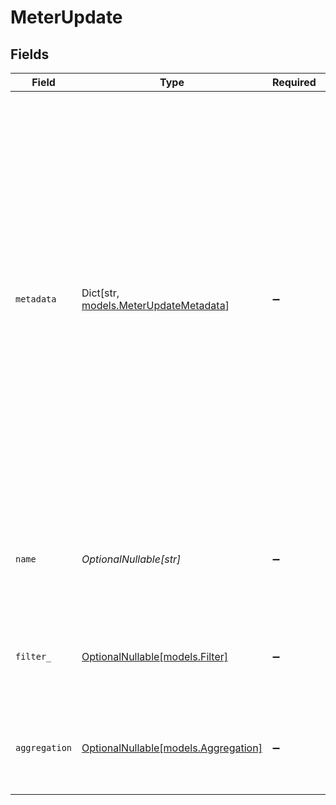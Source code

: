 # MeterUpdate


## Fields

| Field                                                                                                                                                                                                                                                                                        | Type                                                                                                                                                                                                                                                                                         | Required                                                                                                                                                                                                                                                                                     | Description                                                                                                                                                                                                                                                                                  |
| -------------------------------------------------------------------------------------------------------------------------------------------------------------------------------------------------------------------------------------------------------------------------------------------- | -------------------------------------------------------------------------------------------------------------------------------------------------------------------------------------------------------------------------------------------------------------------------------------------- | -------------------------------------------------------------------------------------------------------------------------------------------------------------------------------------------------------------------------------------------------------------------------------------------- | -------------------------------------------------------------------------------------------------------------------------------------------------------------------------------------------------------------------------------------------------------------------------------------------- |
| `metadata`                                                                                                                                                                                                                                                                                   | Dict[str, [models.MeterUpdateMetadata](../models/meterupdatemetadata.md)]                                                                                                                                                                                                                    | :heavy_minus_sign:                                                                                                                                                                                                                                                                           | Key-value object allowing you to store additional information.<br/><br/>The key must be a string with a maximum length of **40 characters**.<br/>The value must be either:<br/><br/>* A string with a maximum length of **500 characters**<br/>* An integer<br/>* A boolean<br/><br/>You can store up to **50 key-value pairs**. |
| `name`                                                                                                                                                                                                                                                                                       | *OptionalNullable[str]*                                                                                                                                                                                                                                                                      | :heavy_minus_sign:                                                                                                                                                                                                                                                                           | The name of the meter. Will be shown on customer's invoices and usage.                                                                                                                                                                                                                       |
| `filter_`                                                                                                                                                                                                                                                                                    | [OptionalNullable[models.Filter]](../models/filter_.md)                                                                                                                                                                                                                                      | :heavy_minus_sign:                                                                                                                                                                                                                                                                           | The filter to apply on events that'll be used to calculate the meter.                                                                                                                                                                                                                        |
| `aggregation`                                                                                                                                                                                                                                                                                | [OptionalNullable[models.Aggregation]](../models/aggregation.md)                                                                                                                                                                                                                             | :heavy_minus_sign:                                                                                                                                                                                                                                                                           | The aggregation to apply on the filtered events to calculate the meter.                                                                                                                                                                                                                      |